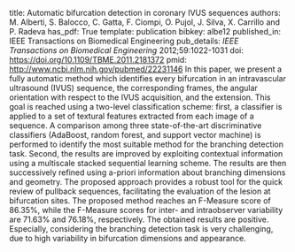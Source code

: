 title: Automatic bifurcation detection in coronary IVUS sequences
authors: M. Alberti, S. Balocco, C. Gatta, F. Ciompi, O. Pujol, J. Silva, X. Carrillo and P. Radeva
has_pdf: True
template: publication
bibkey: albe12
published_in: IEEE Transactions on Biomedical Engineering
pub_details: <i>IEEE Transactions on Biomedical Engineering</i> 2012;59:1022-1031
doi: https://doi.org/10.1109/TBME.2011.2181372
pmid: http://www.ncbi.nlm.nih.gov/pubmed/22231146
In this paper, we present a fully automatic method which identifies every bifurcation in an intravascular ultrasound (IVUS) sequence, the corresponding frames, the angular orientation with respect to the IVUS acquisition, and the extension. This goal is reached using a two-level classification scheme: first, a classifier is applied to a set of textural features extracted from each image of a sequence. A comparison among three state-of-the-art discriminative classifiers (AdaBoost, random forest, and support vector machine) is performed to identify the most suitable method for the branching detection task. Second, the results are improved by exploiting contextual information using a multiscale stacked sequential learning scheme. The results are then successively refined using a-priori information about branching dimensions and geometry. The proposed approach provides a robust tool for the quick review of pullback sequences, facilitating the evaluation of the lesion at bifurcation sites. The proposed method reaches an F-Measure score of 86.35\%, while the F-Measure scores for inter- and intraobserver variability are 71.63\% and 76.18\%, respectively. The obtained results are positive. Especially, considering the branching detection task is very challenging, due to high variability in bifurcation dimensions and appearance.

